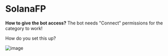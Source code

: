 # SolanaFP

**How to give the bot access?**
The bot needs "Connect" permissions for the category to work!

How do you set this up?

![image](https://user-images.githubusercontent.com/26412898/170836988-c6f06787-6e68-4d3c-aac3-37e9e343c0ac.png)


